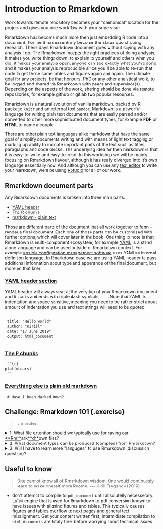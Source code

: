 # Introduction to Rmarkdown

Work towards remote repository becomes your "cannonical" location for the project
and gives you nice workflow with your supervisor

Rmarkdown has become much more then just embedding R code into a document. For me it has essentially become the status quo of doing research. These days Rmarkdown document goes without saying with any analysis I do. The Rmarkdown incepts the right practices of doing analysis; it makes you write things down, to explain to yourself and others what you did, it makes your analysis open, anyone can see exactly what you've done and it makes your analysis reproducible since you'll be able to re-run that code to get those same tables and figures again and again. The ultimate goal for any projects, be that honours, PhD or any other analytical work, to be logged and shared via Rmarkdown with peers and supervisor(s). Depending on the aspects of the work, sharing should be done via remote repositories, for example github or gitlab two popular resources.

Rmarkdown is a natural evolution of vanilla markdown, backed by R package `knitr` and an external tool `pandoc`. Markdown is a powerful language for writing plain text documents that are easily parsed and/or converted to other more sophisticated document types, for example **PDF** or **HTML** to name a couple.

There are other plain text languages alike markdown that have the same goal of simplify documents writing and with means of light text tagging or marking up ability to indicate important parts of the text such as titles, paragraphs and code blocks. The underlying idea for then markdown is that it is easy-to-write and easy-to-read. In this workshop we will be mainly focusing on Rmarkdown flavour, although it has really diverged into it's own language essentially now. And although you can use any [text editor](https://en.wikipedia.org/wiki/Text_editor) to write your markdown, we'll be using [RStudio](https://rstudio.com) for all of our work.

## Rmarkdown document parts

Any Rmarkdown documents is broken into three main parts:

- [YAML header](#yaml-header-intro)
- [The R chunks](#the-r-chunks)
- [markdown - plain text](#vanilla-markdown)

Those are different parts of the document that all work together to form - render a final document. Each one of those parts can be customised with further options, which will cover later in the book. One thing to note is that Rmarkdown is multi-component ecosystem, for example [YAML](https://en.wikipedia.org/wiki/YAML) is a stand alone language and can be used outside of Rmarkdown context. For example [ansible configuration management software](https://en.wikipedia.org/wiki/Ansible_(software)) uses YAMl as internal definition language. In Rmarkdown case we are using YAML header to pass additional information about type and apperance of the final document, but more on that later.

### [YAML header section](#yaml-header-intro)

YAML header will always seat at the very top of your Rmarkdown document and it starts and ends with triple dash symbols, `---`. Note that YAML is indentation and space sensitive, meaning you need to be rather strict about amount of indentation you use and text strings will need to be quoted.

```
 ---
 title: "Hello world"
 author: "Kirill"
 date: "17 June 2019"
 output: html_document
 ---
```

### [The R chunks](#the-r-chunks)


````
```{r}
plot(mtcars)
```
````

### [Everything else is plain old markdown](#vanilla-markdown)

```
 # Have I been Marked Down?
```

## Challenge: Rmarkdown 101 {.exercise}

> 5 minutes

<details>

  <summary>
    1. What file extention should we typically use for saving our <u>**Rm**</u>ark<u>**d**</u>own files?
  </summary>
  [answer link](https://superuser.com/questions/249436/file-extension-for-markdown-files)

</details>


<details>

  <summary>
    2. What document types can be produced (compiled) from Rmarkdown?
  </summary>

  <a href="https://r4ds.had.co.nz/r-markdown-formats.html">
    <img src="figures/document_types2.png" title="Rmarkdown document types" alt="doc_types">
  </a>

</details>

<details>
  <summary>
    3. Will I have to learn more "languges" to use Rmarkdown (discussion question)?
  </summary>

  The short answer is no. Learning and writing Rmarkdown will take you a very long way.

  The longer answer is yes. At some point in the future you might want to very sophisticated documents and for that you'll most certainly will need at least tiny amount of html + css knowledge and maybe some knowledge about LaTeX (I've yet to learn a single thing about LaTeX - so far so good :D )

  [check out this bit of Rmarkdown](link to github that the line of code above)

</details>

## Useful to know

> One cannot know all of Rmarkdown wisdom. One would continuesly learn to make oneself more Rsome.
> --- Kirill Tsyganov (2019)

- don't attempt to compile to `pdf_document` until absolutelly necesserary. `LaTeX` engine that is used for Rmarkdown to pdf conversion known to have issues with aligning figures and tables. This typically causes figures and tables overflow to next pages and general text misalignment. Get your content written first, intermidiate compilation to `html_documents` are totaly fine, before worrying about technical issues

